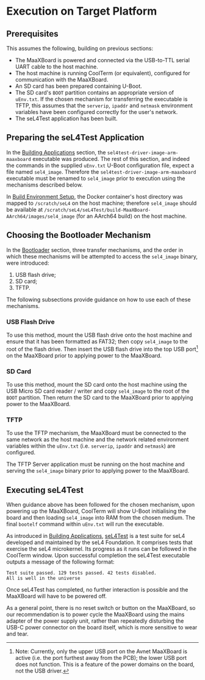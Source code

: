 # Execution on Target Platform

## Prerequisites

This assumes the following, building on previous sections:

- The MaaXBoard is powered and connected via the USB-to-TTL serial UART cable to the host machine.
- The host machine is running CoolTerm (or equivalent), configured for communication with the MaaXBoard.
- An SD card has been prepared containing U-Boot.
- The SD card's `BOOT` partition contains an appropriate version of `uEnv.txt`. If the chosen mechanism for transferring the executable is TFTP, this assumes that the `serverip`, `ipaddr` and `netmask` environment variables have been configured correctly for the user's network.
- The seL4Test application has been built.

## Preparing the seL4Test Application

In the [Building Applications](building_applications.md) section, the `sel4test-driver-image-arm-maaxboard` executable was produced. The rest of this section, and indeed the commands in the supplied `uEnv.txt` U-Boot configuration file, expect a file named `sel4_image`. Therefore the `sel4test-driver-image-arm-maaxboard` executable must be renamed to `sel4_image` prior to execution using the mechanisms described below.

In [Build Environment Setup](build_environment_setup.md), the Docker container's host directory was mapped to `/scratch/seL4` on the host machine; therefore `sel4_image` should be available at `/scratch/seL4/seL4Test/build-MaaXBoard-AArch64/images/sel4_image` (for an AArch64 build) on the host machine.

## Choosing the Bootloader Mechanism

In the [Bootloader](bootloader.md) section, three transfer mechanisms, and the order in which these mechanisms will be attempted to access the `sel4_image` binary, were introduced:

1. USB flash drive;
2. SD card;
3. TFTP.

The following subsections provide guidance on how to use each of these mechanisms.

### USB Flash Drive

To use this method, mount the USB flash drive onto the host machine and ensure that it has been formatted as FAT32; then copy `sel4_image` to the root of the flash drive. Then insert the USB flash drive into the top USB port[^1] on the MaaXBoard prior to applying power to the MaaXBoard.

[^1]: Note: Currently, only the upper USB port on the Avnet MaaXBoard is active (i.e. the port furthest away from the PCB); the lower USB port does not function. This is a feature of the power domains on the board, not the USB driver.

### SD Card

To use this method, mount the SD card onto the host machine using the USB Micro SD card reader / writer and copy `sel4_image` to the root of the `BOOT` partition. Then return the SD card to the MaaXBoard prior to applying power to the MaaXBoard.

### TFTP

To use the TFTP mechanism, the MaaXBoard must be connected to the same network as the host machine and the network related environment variables within the `uEnv.txt` (i.e. `serverip`, `ipaddr` and `netmask`) are configured.

The TFTP Server application must be running on the host machine and serving the `sel4_image` binary prior to applying power to the MaaXBoard.

## Executing seL4Test

When guidance above has been followed for the chosen mechanism, upon powering up the MaaXBoard, CoolTerm will show U-Boot initialising the board and then loading `sel4_image` into RAM from the chosen medium. The final `bootelf` command within `uEnv.txt` will run the executable.

As introduced in [Building Applications](building_applications.md), [seL4Test](https://docs.sel4.systems/projects/sel4test) is a test suite for seL4 developed and maintained by the seL4 Foundation. It comprises tests that exercise the seL4 microkernel. Its progress as it runs can be followed in the CoolTerm window. Upon successful completion the seL4Test executable outputs a message of the following format:

```text
Test suite passed. 129 tests passed. 42 tests disabled.
All is well in the universe
```

Once seL4Test has completed, no further interaction is possible and the MaaXBoard will have to be powered off.

As a general point, there is no reset switch or button on the MaaXBoard, so our recommendation is to power cycle the MaaXBoard using the mains adapter of the power supply unit, rather than repeatedly disturbing the USB-C power connector on the board itself, which is more sensitive to wear and tear.
